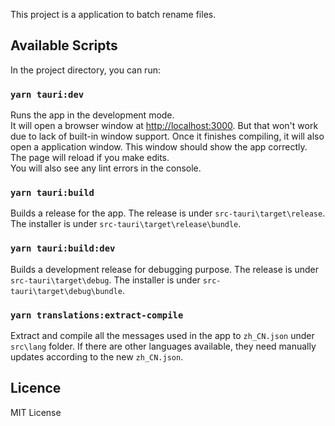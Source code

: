 This project is a application to batch rename files.

## Available Scripts

In the project directory, you can run:

### `yarn tauri:dev`

Runs the app in the development mode.\
It will open a browser window at [http://localhost:3000](http://localhost:3000). But that won't work due to lack of built-in window support.
Once it finishes compiling, it will also open a application window. This window should show the app correctly.
The page will reload if you make edits.\
You will also see any lint errors in the console.

### `yarn tauri:build`

Builds a release for the app.
The release is under `src-tauri\target\release`. The installer is under `src-tauri\target\release\bundle`.

### `yarn tauri:build:dev`

Builds a development release for debugging purpose.
The release is under `src-tauri\target\debug`. The installer is under `src-tauri\target\debug\bundle`.


### `yarn translations:extract-compile`

Extract and compile all the messages used in the app to `zh_CN.json` under `src\lang` folder.
If there are other languages available, they need manually updates according to the new `zh_CN.json`.

## Licence

MIT License
